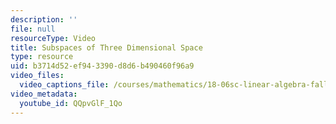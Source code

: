 ```yaml
---
description: ''
file: null
resourceType: Video
title: Subspaces of Three Dimensional Space
type: resource
uid: b3714d52-ef94-3390-d8d6-b490460f96a9
video_files:
  video_captions_file: /courses/mathematics/18-06sc-linear-algebra-fall-2011/ax-b-and-the-four-subspaces/transposes-permutations-vector-spaces/subspaces-of-three-dimensional-space/QQpvGlF_1Qo.vtt
video_metadata:
  youtube_id: QQpvGlF_1Qo
---
```

